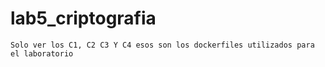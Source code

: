 # lab5_criptografia
```
Solo ver los C1, C2 C3 Y C4 esos son los dockerfiles utilizados para el laboratorio

```
